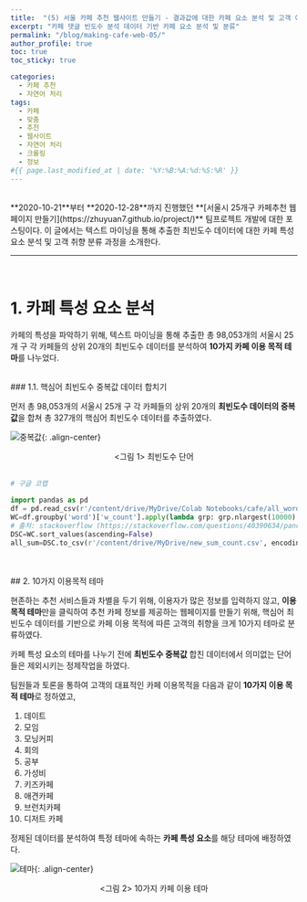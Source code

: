 ```yaml
---
title:  "(5) 서울 카페 추천 웹사이트 만들기 - 결과값에 대한 카페 요소 분석 및 고객 이용 목적 테마 분류"
excerpt: "카페 댓글 빈도수 분석 데이터 기반 카페 요소 분석 및 분류"
permalink: "/blog/making-cafe-web-05/"
author_profile: true
toc: true
toc_sticky: true

categories:
  - 카페 추천
  - 자연어 처리
tags:
  - 카페 
  - 맞춤
  - 추천
  - 웹사이트
  - 자연어 처리
  - 크롤링
  - 정보
#{{ page.last_modified_at | date: '%Y:%B:%A:%d:%S:%R' }}
---
```

<br>
**2020-10-21**부터 **2020-12-28**까지 진행했던 **[서울시 25개구 카페추천 웹페이지 만들기](https://zhuyuan7.github.io/project/)** 팀프로젝트 개발에 대한 포스팅이다.
이 글에서는 텍스트 마이닝을 통해 추출한 최빈도수 데이터에 대한 카페 특성 요소 분석 및 고객 취향 분류 과정을 소개한다.
<br>

-----

<br>

# 1. 카페 특성 요소 분석

카페의 특성을 파악하기 위해, 텍스트 마이닝을 통해 추출한
총 98,053개의 서울시 25개 구 각 카페들의 상위 20개의 최빈도수 데이터를 
분석하여 **10가지 카페 이용 목적 테마**를 나누었다.
<br>

<br>
### 1.1. 핵심어 최빈도수 중복값 데이터 합치기

먼저 총 98,053개의 서울시 25개 구 각 카페들의 상위 20개의 **최빈도수 데이터의 중복값**을 
합쳐 총 327개의 핵심어 최빈도수 데이터를 추출하였다.

![중복값](https://zhuyuan7.github.io/assets/images/중복값.jpg "중복값"){: .align-center}<center> <그림 1> 최빈도수 단어 </center> 
<br>


```python
# 구글 코랩

import pandas as pd
df = pd.read_csv(r'/content/drive/MyDrive/Colab Notebooks/cafe/all_word_count.csv', engine='python', encoding='utf-8-sig', sep=' ')
WC=df.groupby('word')['w_count'].apply(lambda grp: grp.nlargest(10000).sum()) # 중복값 합치기
# 출처: stackoverflow (https://stackoverflow.com/questions/40390634/pandas-groupby-nlargest-sum)
DSC=WC.sort_values(ascending=False)
all_sum=DSC.to_csv(r'/content/drive/MyDrive/new_sum_count.csv', encoding='utf-8-sig', sep=' ')
```
<br>


<br>
## 2. 10가지 이용목적 테마

현존하는 추천 서비스들과 차별을 두기 위해, 이용자가 많은 정보를 입력하지 않고, **이용 목적 테마**만을 
클릭하여 추천 카페 정보를 제공하는 웹페이지를 만들기 위해, 핵심어 최빈도수 데이터를 기반으로
카페 이용 목적에 따른 고객의 취향을 크게 10가지 테마로 분류하였다.


카페 특성 요소의 테마를 나누기 전에 **최빈도수 중복값** 합친 데이터에서 의미없는 단어들은 제외시키는
정제작업을 하였다.  


팀원들과 토론을 통하여 고객의 대표적인 카페 이용목적을 다음과 같이 **10가지 이용 목적 테마**로 정하였고, 


1. 데이트
2. 모임
3. 모닝커피
4. 회의
5. 공부
6. 가성비
7. 키즈카페
8. 애견카페
9. 브런치카페
10. 디저트 카페

정제된 데이터를 분석하여 특정 테마에 속하는 **카페 특성 요소**를 해당 테마에 배정하였다.



![테마](https://zhuyuan7.github.io/assets/images/테마.jpg "테마"){: .align-center}<center> <그림 2> 10가지 카페 이용 테마 </center> 
<br>


<br>

